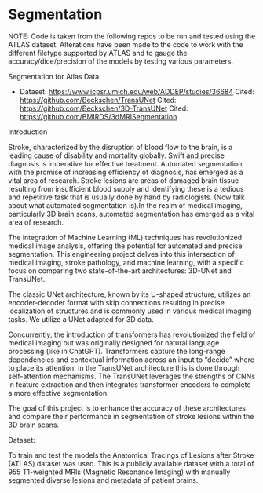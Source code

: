 # Segmentation
NOTE: Code is taken from the following repos to be run and tested using the ATLAS dataset. Alterations have been made to the code to work with the different filetype supported by ATLAS and to gauge the accuracy/dice/precision of the models by testing various parameters.

Segmentation for Atlas Data
- Dataset: https://www.icpsr.umich.edu/web/ADDEP/studies/36684
Cited: https://github.com/Beckschen/TransUNet
Cited: https://github.com/Beckschen/3D-TransUNet
Cited: https://github.com/BMIRDS/3dMRISegmentation

Introduction

Stroke, characterized by the disruption of blood flow to the brain, is a leading cause of disability and mortality globally. Swift and precise diagnosis is imperative for effective treatment. 
Automated segmentation, with the promise of increasing efficiency of diagnosis, has emerged as a vital area of research. Stroke lesions are areas of damaged brain tissue resulting from insufficient blood supply and identifying these is a tedious and repetitive task that is usually done by hand by radiologists. (Now talk about what automated segmentation is).In the realm of medical imaging, particularly 3D brain scans, automated segmentation has emerged as a vital area of research. 

The integration of Machine Learning (ML) techniques has revolutionized medical image analysis, offering the potential for automated and precise segmentation. This engineering project delves into this intersection of medical imaging, stroke pathology, and machine learning, with a specific focus on comparing two state-of-the-art architectures: 3D-UNet and TransUNet.

The classic UNet architecture, known by  its U-shaped structure, utilizes an encoder-decoder format with skip connections resulting in precise localization of structures and is commonly used in various medical imaging tasks.  We utilize a UNet adapted for 3D data.

Concurrently, the introduction of transformers has revolutionized the field of medical imaging but
was originally designed for natural language processing (like in ChatGPT). Transformers
capture the long-range dependencies and contextual information across an input to “decide”
where to place its attention. In the TransUNet architecture this is done through self-attention
mechanisms. The TransUNet leverages the strengths of CNNs in feature extraction and then
integrates transformer encoders to complete a more effective segmentation.

The goal of this project is to enhance the accuracy of these architectures and compare their
performance in segmentation of stroke lesions within the 3D brain scans.

Dataset:

To train and test the models the Anatomical Tracings of Lesions after Stroke (ATLAS) dataset was used. This is a publicly available dataset with a total of 955 T1-weighted MRIs (Magnetic Resonance Imaging) with manually segmented diverse lesions and metadata of patient brains.



